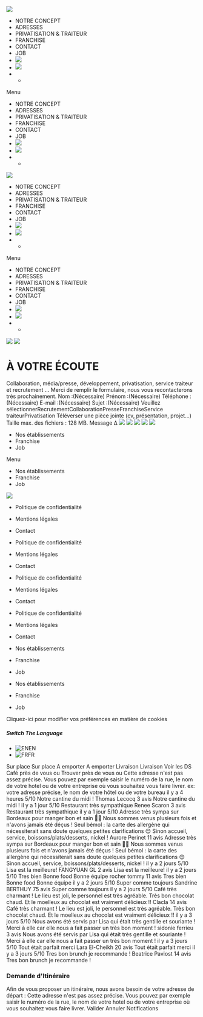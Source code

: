 ![](https://dscafe.fr/wp-content/uploads/2022/11/LOGO_DS_VERT.svg)
  * NOTRE CONCEPT
  * ADRESSES
  * PRIVATISATION & TRAITEUR
  * FRANCHISE
  * CONTACT
  * JOB
  * ![](https://dscafe.fr/wp-content/uploads/2022/09/FB.png)
  * ![](https://dscafe.fr/wp-content/uploads/2022/09/IG-1.png)
  *   * 

Menu
  * NOTRE CONCEPT
  * ADRESSES
  * PRIVATISATION & TRAITEUR
  * FRANCHISE
  * CONTACT
  * JOB
  * ![](https://dscafe.fr/wp-content/uploads/2022/09/FB.png)
  * ![](https://dscafe.fr/wp-content/uploads/2022/09/IG-1.png)
  *   * 

![](https://dscafe.fr/wp-content/uploads/2022/11/LOGO_DS_VERT.svg)
  * NOTRE CONCEPT
  * ADRESSES
  * PRIVATISATION & TRAITEUR
  * FRANCHISE
  * CONTACT
  * JOB
  * ![](https://dscafe.fr/wp-content/uploads/2022/09/FB.png)
  * ![](https://dscafe.fr/wp-content/uploads/2022/09/IG-1.png)
  *   * 

Menu
  * NOTRE CONCEPT
  * ADRESSES
  * PRIVATISATION & TRAITEUR
  * FRANCHISE
  * CONTACT
  * JOB
  * ![](https://dscafe.fr/wp-content/uploads/2022/09/FB.png)
  * ![](https://dscafe.fr/wp-content/uploads/2022/09/IG-1.png)
  *   * 

![](https://dscafe.fr/wp-content/uploads/2022/11/HeaderMob_Contact.jpg)
![](https://dscafe.fr/wp-content/uploads/2022/11/LOGO_DS_VERT.svg)
# À VOTRE ÉCOUTE
Collaboration, média/presse, développement, privatisation, service traiteur et recrutement ... Merci de remplir le formulaire, nous vous recontacterons très prochainement.
Nom :(Nécessaire)
Prénom :(Nécessaire)
Téléphone :(Nécessaire)
E-mail :(Nécessaire)
Sujet :(Nécessaire)
Veuillez sélectionnerRecrutementCollaborationPresseFranchiseService traiteurPrivatisation
Téléverser une pièce jointe (cv, présentation, projet...)
Taille max. des fichiers : 128 MB.
Message
Δ
![](https://dscafe.fr/wp-content/uploads/2022/09/DS_LOGOTYPES_baseline.svg)
![](https://dscafe.fr/wp-content/uploads/2022/11/IG_DS.jpg)
![](https://dscafe.fr/wp-content/uploads/2022/11/DS_IG-copie-1.png)
![](https://dscafe.fr/wp-content/uploads/2022/09/DS_LOGOTYPES_baseline.svg)
![](https://dscafe.fr/wp-content/uploads/2022/11/HP_4_IG.jpg)
  * Nos établissements
  * Franchise
  * Job


Menu
  * Nos établissements
  * Franchise
  * Job


![](https://dscafe.fr/wp-content/uploads/2022/11/LOGO_DS_VERT.svg)
  * Politique de confidentialité
  * Mentions légales
  * Contact


  * Politique de confidentialité
  * Mentions légales
  * Contact


  * Politique de confidentialité
  * Mentions légales
  * Contact


  * Politique de confidentialité
  * Mentions légales
  * Contact


  * Nos établissements
  * Franchise
  * Job


  * Nos établissements
  * Franchise
  * Job


Cliquez-ici pour modifier vos préférences en matière de cookies 
##### Switch The Language
  * ![EN](https://dscafe.fr/wp-content/plugins/polylang/flags/gb.png)EN
  * ![FR](https://dscafe.fr/wp-content/plugins/polylang/flags/fr.png)FR


Sur place Sur place A emporter A emporter Livraison Livraison
Voir les DS Café près de vous 
ou
Trouver près de vous 
ou
Cette adresse n'est pas assez précise. Vous pouvez par exemple saisir le numéro de la rue, le nom de votre hotel ou de votre entreprise où vous souhaitez vous faire livrer.
ex: votre adresse précise, le nom de votre hôtel ou de votre bureau
il y a 4 heures
5/10 Notre cantine du midi ! 
Thomas Lecocq
3 avis
Notre cantine du midi ! 
il y a 1 jour
5/10 Restaurant très sympathique 
Renee Scaron
3 avis
Restaurant très sympathique 
il y a 1 jour
5/10 Adresse très sympa sur Bordeaux pour manger bon et sain 🫶🏽 Nous sommes venus plusieurs fois et n'avons jamais été déçus ! Seul bémol : la carte des allergène qui nécessiterait sans doute quelques petites clarifications 😊 Sinon accueil, service, boissons/plats/desserts, nickel ! 
Aurore Perinet
11 avis
Adresse très sympa sur Bordeaux pour manger bon et sain 🫶🏽 Nous sommes venus plusieurs fois et n'avons jamais été déçus ! Seul bémol : la carte des allergène qui nécessiterait sans doute quelques petites clarifications 😊 Sinon accueil, service, boissons/plats/desserts, nickel ! 
il y a 2 jours
5/10 Lisa est la meilleure! 
FANGYUAN GL
2 avis
Lisa est la meilleure! 
il y a 2 jours
5/10 Tres bien Bonne food Bonne équipe 
rocher tommy
11 avis
Tres bien Bonne food Bonne équipe 
il y a 2 jours
5/10 Super comme toujours 
Sandrine BERTHUY
75 avis
Super comme toujours 
il y a 2 jours
5/10 Café très charmant ! Le lieu est joli, le personnel est très agréable. Très bon chocolat chaud. Et le moelleux au chocolat est vraiment délicieux !! 
Clacla
14 avis
Café très charmant ! Le lieu est joli, le personnel est très agréable. Très bon chocolat chaud. Et le moelleux au chocolat est vraiment délicieux !! 
il y a 3 jours
5/10 Nous avons été servis par Lisa qui était très gentille et souriante ! Merci à elle car elle nous a fait passer un très bon moment ! 
sidonie ferrieu
3 avis
Nous avons été servis par Lisa qui était très gentille et souriante ! Merci à elle car elle nous a fait passer un très bon moment ! 
il y a 3 jours
5/10 Tout était parfait merci 
Lara El-Cheikh
20 avis
Tout était parfait merci 
il y a 3 jours
5/10 Tres bon brunch je recommande ! 
Beatrice Paviost
14 avis
Tres bon brunch je recommande ! 
### Demande d'Itinéraire
Afin de vous proposer un itinéraire, nous avons besoin de votre adresse de départ :
Cette adresse n'est pas assez précise. Vous pouvez par exemple saisir le numéro de la rue, le nom de votre hotel ou de votre entreprise où vous souhaitez vous faire livrer.
Valider  Annuler 
Notifications
